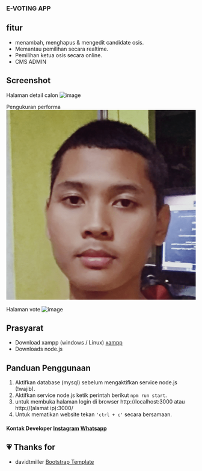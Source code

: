 ### E-VOTING APP
## fitur
- menambah, menghapus & mengedit candidate osis.
- Memantau pemilihan secara realtime.
- Pemilihan ketua osis secara online.
- CMS ADMIN
## Screenshot
Halaman detail calon
![image](https://drive.google.com/uc?export=view&id=14OtiRpCg9LTEmRVICf1PK3gU6SBZH2xz)

Pengukuran performa
![image](https://github.com/danill123/portofolio/blob/master/img/IMG_20171226_203326.png)

Halaman vote
![image](https://drive.google.com/uc?export=view&id=1dYvlUqzrwKpBYtg_K0r9z3BLPj-xgZc2)
## Prasyarat

 - Download xampp (windows / Linux) [xampp ](https://www.apachefriends.org/index.html) 
 - Downloads node.js 

## Panduan Penggunaan
 1. Aktifkan database (mysql) sebelum mengaktifkan service node.js (!wajib).
 2. Aktifkan service node.js  ketik perintah berikut `npm run start`.
 3. untuk membuka halaman login di browser http://localhost:3000 atau http://(alamat ip):3000/
 4. Untuk mematikan website tekan `'ctrl + c'` secara bersamaan.
 #### Kontak Developer [Instagram](https://www.instagram.com/danilldev/) [Whatsapp](https://api.whatsapp.com/send?phone=6282111780767)
## :heartpulse: Thanks for
- davidtmiller [Bootstrap Template](https://github.com/BlackrockDigital/startbootstrap-sb-admin-2 "template")
